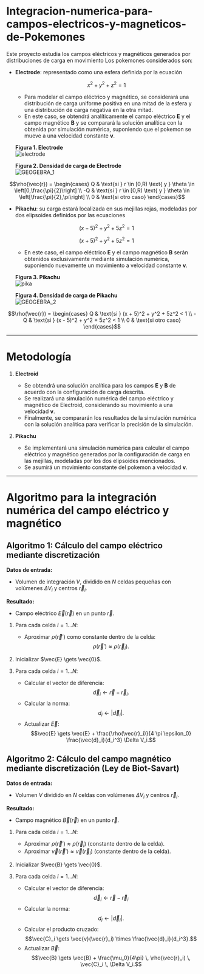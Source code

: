 # Integracion-numerica-para-campos-electricos-y-magneticos-de-Pokemones
Este proyecto estudia los campos eléctricos y magnéticos generados por distribuciones de carga en movimiento
Los pokemones considerados son:

- **Electrode**: representado como una esfera definida por la ecuación  
  
  $$x^2 + y^2 + z^2 = 1$$
  - Para modelar el campo eléctrico y magnético, se considerará una distribución de carga uniforme positiva en una mitad de la esfera y una distribución de carga negativa en la otra mitad.
  - En este caso, se obtendrá analíticamente el campo eléctrico $\mathbf{E}$ y el campo magnético $\mathbf{B}$ y se comparará la solución analítica con la obtenida por simulación numérica, suponiendo que el pokemon se mueve a una velocidad constante $\mathbf{v}$.

  
  **Figura 1. Electrode**  
![electrode](https://github.com/user-attachments/assets/ed4239af-b81b-45a3-bd4c-6f82cf0f10a3)

  **Figura 2. Densidad de carga de Electrode**  
![GEOGEBRA_1](https://github.com/user-attachments/assets/7b595226-ead1-430d-b151-1f39f44a86ff)

$$\rho(\vec{r}) = 
  \begin{cases}
  Q & \text{si } r \in [0,R) \text{ y } \theta \in \left[0,\frac{\pi}{2}\right] \\
  -Q & \text{si } r \in [0,R) \text{ y } \theta \in \left[\frac{\pi}{2},\pi\right] \\
  0 & \text{si otro caso}
  \end{cases}$$
  

- **Pikachu**: su carga estará localizada en sus mejillas rojas, modeladas por dos elipsoides definidos por las ecuaciones  
  
  $$(x - 5)^2 + y^2 + 5z^2 = 1$$  
  
  $$(x + 5)^2 + y^2 + 5z^2 = 1$$  
  - En este caso, el campo eléctrico $\mathbf{E}$ y el campo magnético $\mathbf{B}$ serán obtenidos exclusivamente mediante simulación numérica, suponiendo nuevamente un movimiento a velocidad constante $\mathbf{v}$.

  **Figura 3. Pikachu**  
![pika](https://github.com/user-attachments/assets/1fa839db-6b22-46ea-ba32-8f180b7c5a34)

  **Figura 4. Densidad de carga de Pikachu**  
![GEOGEBRA_2](https://github.com/user-attachments/assets/db76d504-27de-4bfd-891f-2ba3170986a0)


  
$$\rho(\vec{r}) = 
  \begin{cases}
  Q & \text{si } (x + 5)^2 + y^2 + 5z^2 < 1 \\
  -Q & \text{si } (x - 5)^2 + y^2 + 5z^2 < 1 \\
  0 & \text{si otro caso}
  \end{cases}$$

---

# Metodología

1. **Electroid**  
   - Se obtendrá una solución analítica para los campos $\mathbf{E}$ y $\mathbf{B}$ de acuerdo con la configuración de carga descrita.  
   - Se realizará una simulación numérica del campo eléctrico y magnético de Electroid, considerando su movimiento a una velocidad $\mathbf{v}$.  
   - Finalmente, se compararán los resultados de la simulación numérica con la solución analítica para verificar la precisión de la simulación.
  

2. **Pikachu**  
   - Se implementará una simulación numérica para calcular el campo eléctrico y magnético generados por la configuración de carga en las mejillas, modeladas por los dos elipsoides mencionados.  
   - Se asumirá un movimiento constante del pokemon a velocidad $\mathbf{v}$.


---

# Algoritmo para la integración numérica del campo eléctrico y magnético

## Algoritmo 1: Cálculo del campo eléctrico mediante discretización

**Datos de entrada:**  
- Volumen de integración $V$, dividido en $N$ celdas pequeñas con volúmenes $\Delta V_i$ y centros $\vec{r}_i$.

**Resultado:**  
- Campo eléctrico $\vec{E}(\vec{r})$ en un punto $\vec{r}$.

1. Para cada celda $i = 1 \dots N$:
   - Aproximar $\rho(\vec{r}')$ como constante dentro de la celda:  
$$\rho(\vec{r}') \approx \rho(\vec{r}_i).$$

2. Inicializar $\vec{E} \gets \vec{0}$.

3. Para cada celda $i = 1 \dots N$:
   - Calcular el vector de diferencia:  
$$\vec{d}_i \gets \vec{r} - \vec{r}_i. $$
   - Calcular la norma:  
$$d_i \gets |\vec{d}_i|.$$
   - Actualizar $\vec{E}$:  
$$\vec{E} \gets \vec{E} + \frac{\rho(\vec{r}_i)}{4 \pi \epsilon_0} \frac{\vec{d}_i}{d_i^3} \Delta V_i.$$




## Algoritmo 2: Cálculo del campo magnético mediante discretización (Ley de Biot-Savart)

**Datos de entrada:**  
- Volumen $V$ dividido en $N$ celdas con volúmenes $\Delta V_i$ y centros $\vec{r}_i$.

**Resultado:**  
- Campo magnético $\vec{B}(\vec{r})$ en un punto $\vec{r}$.


1. Para cada celda $i = 1 \dots N$:
   - Aproximar $\rho(\vec{r}') \approx \rho(\vec{r}_i)$ (constante dentro de la celda).
   - Aproximar $\vec{v}(\vec{r}') \approx \vec{v}(\vec{r}_i)$ (constante dentro de la celda).

2. Inicializar $\vec{B} \gets \vec{0}$.

3. Para cada celda $i = 1 \dots N$:
   - Calcular el vector de diferencia:  
$$\vec{d}_i \gets \vec{r} - \vec{r}_i$$
   - Calcular la norma:  
$$d_i \gets |\vec{d}_i|.$$
   - Calcular el producto cruzado:  
$$\vec{C}_i \gets \vec{v}(\vec{r}_i) \times \frac{\vec{d}_i}{d_i^3}.$$
   - Actualizar $\vec{B}$:  
$$\vec{B} \gets \vec{B} + \frac{\mu_0}{4\pi} \, \rho(\vec{r}_i) \, \vec{C}_i \, \Delta V_i.$$
